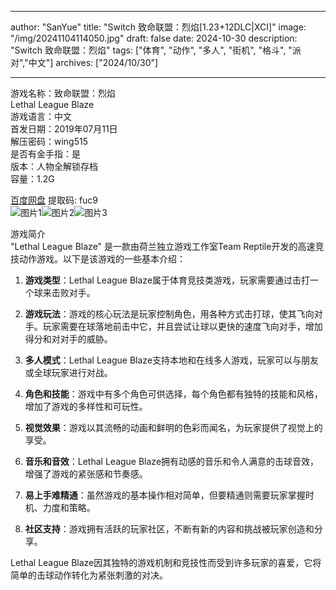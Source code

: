 
---
author: "SanYue"
title: "Switch 致命联盟：烈焰[1.23+12DLC|XCI]"
image: "/img/20241104114050.jpg"
draft: false
date: 2024-10-30
description: "Switch 致命联盟：烈焰"
tags: ["体育", "动作", "多人", "街机", "格斗", "派对","中文"]
archives: ["2024/10/30"]

---

游戏名称：致命联盟：烈焰   
Lethal League Blaze    
游戏语言：中文  
首发日期：2019年07月11日  
解压密码：wing515  
是否有金手指：是  
版本：人物全解锁存档   
容量：1.2G

[百度网盘](https://pan.baidu.com/s/1hPNfeDcRrBOpWsViHopJ1A) 提取码: fuc9  
![图片1](/img/8c270.jpg)![图片2](/img/d48a2.jpg)![图片3](/img/b65a840.jpg)  

游戏简介  
"Lethal League Blaze" 是一款由荷兰独立游戏工作室Team Reptile开发的高速竞技动作游戏。以下是该游戏的一些基本介绍：

1. **游戏类型**：Lethal League Blaze属于体育竞技类游戏，玩家需要通过击打一个球来击败对手。

2. **游戏玩法**：游戏的核心玩法是玩家控制角色，用各种方式击打球，使其飞向对手。玩家需要在球落地前击中它，并且尝试让球以更快的速度飞向对手，增加得分和对对手的威胁。

3. **多人模式**：Lethal League Blaze支持本地和在线多人游戏，玩家可以与朋友或全球玩家进行对战。

4. **角色和技能**：游戏中有多个角色可供选择，每个角色都有独特的技能和风格，增加了游戏的多样性和可玩性。

5. **视觉效果**：游戏以其流畅的动画和鲜明的色彩而闻名，为玩家提供了视觉上的享受。

6. **音乐和音效**：Lethal League Blaze拥有动感的音乐和令人满意的击球音效，增强了游戏的紧张感和节奏感。

7. **易上手难精通**：虽然游戏的基本操作相对简单，但要精通则需要玩家掌握时机、力度和策略。

8. **社区支持**：游戏拥有活跃的玩家社区，不断有新的内容和挑战被玩家创造和分享。

Lethal League Blaze因其独特的游戏机制和竞技性而受到许多玩家的喜爱，它将简单的击球动作转化为紧张刺激的对决。
